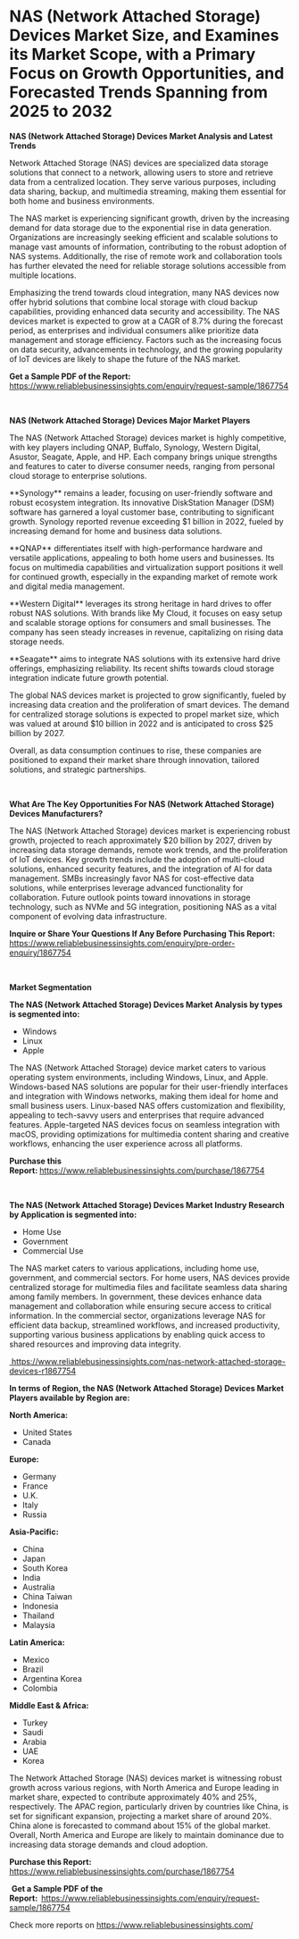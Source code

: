 <p><h1>NAS (Network Attached Storage) Devices Market Size, and Examines its Market Scope, with a Primary Focus on Growth Opportunities, and Forecasted Trends Spanning from 2025 to 2032</h1></p><p><strong>NAS (Network Attached Storage) Devices Market Analysis and Latest Trends</strong></p>
<p><p>Network Attached Storage (NAS) devices are specialized data storage solutions that connect to a network, allowing users to store and retrieve data from a centralized location. They serve various purposes, including data sharing, backup, and multimedia streaming, making them essential for both home and business environments.</p><p>The NAS market is experiencing significant growth, driven by the increasing demand for data storage due to the exponential rise in data generation. Organizations are increasingly seeking efficient and scalable solutions to manage vast amounts of information, contributing to the robust adoption of NAS systems. Additionally, the rise of remote work and collaboration tools has further elevated the need for reliable storage solutions accessible from multiple locations. </p><p>Emphasizing the trend towards cloud integration, many NAS devices now offer hybrid solutions that combine local storage with cloud backup capabilities, providing enhanced data security and accessibility. The NAS devices market is expected to grow at a CAGR of 8.7% during the forecast period, as enterprises and individual consumers alike prioritize data management and storage efficiency. Factors such as the increasing focus on data security, advancements in technology, and the growing popularity of IoT devices are likely to shape the future of the NAS market.</p></p>
<p><strong>Get a Sample PDF of the Report:&nbsp;</strong> <a href="https://www.reliablebusinessinsights.com/enquiry/request-sample/1867754?utm_campaign=2761&utm_medium=2&utm_source=Github&utm_content=ia&utm_term=07042025&utm_id=nas-network-attached-storage-devices">https://www.reliablebusinessinsights.com/enquiry/request-sample/1867754</a></p>
<p>&nbsp;</p>
<p><strong>NAS (Network Attached Storage) Devices Major Market Players</strong></p>
<p><p>The NAS (Network Attached Storage) devices market is highly competitive, with key players including QNAP, Buffalo, Synology, Western Digital, Asustor, Seagate, Apple, and HP. Each company brings unique strengths and features to cater to diverse consumer needs, ranging from personal cloud storage to enterprise solutions.</p><p>**Synology** remains a leader, focusing on user-friendly software and robust ecosystem integration. Its innovative DiskStation Manager (DSM) software has garnered a loyal customer base, contributing to significant growth. Synology reported revenue exceeding $1 billion in 2022, fueled by increasing demand for home and business data solutions.</p><p>**QNAP** differentiates itself with high-performance hardware and versatile applications, appealing to both home users and businesses. Its focus on multimedia capabilities and virtualization support positions it well for continued growth, especially in the expanding market of remote work and digital media management.</p><p>**Western Digital** leverages its strong heritage in hard drives to offer robust NAS solutions. With brands like My Cloud, it focuses on easy setup and scalable storage options for consumers and small businesses. The company has seen steady increases in revenue, capitalizing on rising data storage needs.</p><p>**Seagate** aims to integrate NAS solutions with its extensive hard drive offerings, emphasizing reliability. Its recent shifts towards cloud storage integration indicate future growth potential. </p><p>The global NAS devices market is projected to grow significantly, fueled by increasing data creation and the proliferation of smart devices. The demand for centralized storage solutions is expected to propel market size, which was valued at around $10 billion in 2022 and is anticipated to cross $25 billion by 2027.</p><p>Overall, as data consumption continues to rise, these companies are positioned to expand their market share through innovation, tailored solutions, and strategic partnerships.</p></p>
<p>&nbsp;</p>
<p><strong>What Are The Key Opportunities For NAS (Network Attached Storage) Devices Manufacturers?</strong></p>
<p><p>The NAS (Network Attached Storage) devices market is experiencing robust growth, projected to reach approximately $20 billion by 2027, driven by increasing data storage demands, remote work trends, and the proliferation of IoT devices. Key growth trends include the adoption of multi-cloud solutions, enhanced security features, and the integration of AI for data management. SMBs increasingly favor NAS for cost-effective data solutions, while enterprises leverage advanced functionality for collaboration. Future outlook points toward innovations in storage technology, such as NVMe and 5G integration, positioning NAS as a vital component of evolving data infrastructure.</p></p>
<p><strong>Inquire or Share Your Questions If Any Before Purchasing This Report:</strong> <a href="https://www.reliablebusinessinsights.com/enquiry/pre-order-enquiry/1867754?utm_campaign=2761&utm_medium=2&utm_source=Github&utm_content=ia&utm_term=07042025&utm_id=nas-network-attached-storage-devices">https://www.reliablebusinessinsights.com/enquiry/pre-order-enquiry/1867754</a></p>
<p>&nbsp;</p>
<p><strong>Market Segmentation</strong></p>
<p><strong>The NAS (Network Attached Storage) Devices Market Analysis by types is segmented into:</strong></p>
<p><ul><li>Windows</li><li>Linux</li><li>Apple</li></ul></p>
<p><p>The NAS (Network Attached Storage) device market caters to various operating system environments, including Windows, Linux, and Apple. Windows-based NAS solutions are popular for their user-friendly interfaces and integration with Windows networks, making them ideal for home and small business users. Linux-based NAS offers customization and flexibility, appealing to tech-savvy users and enterprises that require advanced features. Apple-targeted NAS devices focus on seamless integration with macOS, providing optimizations for multimedia content sharing and creative workflows, enhancing the user experience across all platforms.</p></p>
<p><strong>Purchase this Report:&nbsp;</strong><a href="https://www.reliablebusinessinsights.com/purchase/1867754?utm_campaign=2761&utm_medium=2&utm_source=Github&utm_content=ia&utm_term=07042025&utm_id=nas-network-attached-storage-devices">https://www.reliablebusinessinsights.com/purchase/1867754</a></p>
<p>&nbsp;</p>
<p><strong>The NAS (Network Attached Storage) Devices Market Industry Research by Application is segmented into:</strong></p>
<p><ul><li>Home Use</li><li>Government</li><li>Commercial Use</li></ul></p>
<p><p>The NAS market caters to various applications, including home use, government, and commercial sectors. For home users, NAS devices provide centralized storage for multimedia files and facilitate seamless data sharing among family members. In government, these devices enhance data management and collaboration while ensuring secure access to critical information. In the commercial sector, organizations leverage NAS for efficient data backup, streamlined workflows, and increased productivity, supporting various business applications by enabling quick access to shared resources and improving data integrity.</p></p>
<p><a href="https://www.reliablebusinessinsights.com/nas-network-attached-storage-devices-r1867754?utm_campaign=2761&utm_medium=2&utm_source=Github&utm_content=ia&utm_term=07042025&utm_id=nas-network-attached-storage-devices">&nbsp;https://www.reliablebusinessinsights.com/nas-network-attached-storage-devices-r1867754</a></p>
<p><strong>In terms of Region, the NAS (Network Attached Storage) Devices Market Players available by Region are:</strong></p>
<p>
    <p> <strong> North America: </strong>
        <ul>
            <li>United States</li>
            <li>Canada</li>
        </ul>
        </p> 
    <p> <strong> Europe: </strong>
        <ul>
            <li>Germany</li>
            <li>France</li>
            <li>U.K.</li>
            <li>Italy</li>
            <li>Russia</li>
        </ul>
        </p> 
    <p> <strong> Asia-Pacific: </strong>
        <ul>
            <li>China</li>
            <li>Japan</li>
            <li>South Korea</li>
            <li>India</li>
            <li>Australia</li>
            <li>China Taiwan</li>
            <li>Indonesia</li>
            <li>Thailand</li>
            <li>Malaysia</li>
        </ul>
        </p> 
    <p> <strong> Latin America: </strong>
        <ul>
            <li>Mexico</li>
            <li>Brazil</li>
            <li>Argentina Korea</li>
            <li>Colombia</li>
        </ul>
        </p> 
    <p> <strong> Middle East & Africa: </strong>
        <ul>
            <li>Turkey</li>
            <li>Saudi</li>
            <li>Arabia</li>
            <li>UAE</li>
            <li>Korea</li>
        </ul>
    </p>
    </p>
<p><p>The Network Attached Storage (NAS) devices market is witnessing robust growth across various regions, with North America and Europe leading in market share, expected to contribute approximately 40% and 25%, respectively. The APAC region, particularly driven by countries like China, is set for significant expansion, projecting a market share of around 20%. China alone is forecasted to command about 15% of the global market. Overall, North America and Europe are likely to maintain dominance due to increasing data storage demands and cloud adoption.</p></p>
<p><strong>Purchase this Report: </strong><a href="https://www.reliablebusinessinsights.com/purchase/1867754?utm_campaign=2761&utm_medium=2&utm_source=Github&utm_content=ia&utm_term=07042025&utm_id=nas-network-attached-storage-devices">https://www.reliablebusinessinsights.com/purchase/1867754</a></p>
<p>&nbsp;<strong>Get a Sample PDF of the Report:&nbsp;&nbsp;</strong><a href="https://www.reliablebusinessinsights.com/enquiry/request-sample/1867754?utm_campaign=2761&utm_medium=2&utm_source=Github&utm_content=ia&utm_term=07042025&utm_id=nas-network-attached-storage-devices">https://www.reliablebusinessinsights.com/enquiry/request-sample/1867754</a></p>
<p><strong></strong></p>
<p>Check more reports on <a href="https://www.reliablebusinessinsights.com/?utm_campaign=2761&utm_medium=2&utm_source=Github&utm_content=ia&utm_term=07042025&utm_id=nas-network-attached-storage-devices">https://www.reliablebusinessinsights.com/</a></p>